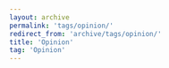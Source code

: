 ```yaml
---
layout: archive
permalink: 'tags/opinion/'
redirect_from: 'archive/tags/opinion/'
title: 'Opinion'
tag: 'Opinion'
---
```

